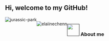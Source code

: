 ## Hi, welcome to my GitHub!
<div style="display: flex;">
    <img src="[https://raw.githubusercontent.com/scraly/gophers/main/jurassic-park.png](https://media.giphy.com/media/860eskGXlPF6DIvs9v/giphy.gif?cid=ecf05e47e88u2s8n4vvnwgao7eyqs7h4ne1g9y8vs5ml648w&ep=v1_gifs_search&rid=giphy.gif&ct=s)" alt="jurassic-park">
  
<!-- ![](https://visitor-badge.glitch.me/badge?page_id=elaiinechenn) /> -->
<p align="left"> <img src="https://komarev.com/ghpvc/?username=elaiinechenn&label=Profile%20views&color=blueviolet&style=for-the-badge" alt="elaiinechenn" /> </p>

### <a href=""><img src="https://media.giphy.com/media/VgCDAzcKvsR6OM0uWg/giphy.gif" width="40"></a> About me 



<!--
**elaiinechenn/elaiinechenn** is a ✨ _special_ ✨ repository because its `README.md` (this file) appears on your GitHub profile.

Here are some ideas to get you started:

- 🔭 I’m currently working on ...
- 🌱 I’m currently learning ...
- 👯 I’m looking to collaborate on ...
- 🤔 I’m looking for help with ...
- 💬 Ask me about ...
- 📫 How to reach me: ...
- 😄 Pronouns: ...
- ⚡ Fun fact: ...
-->
